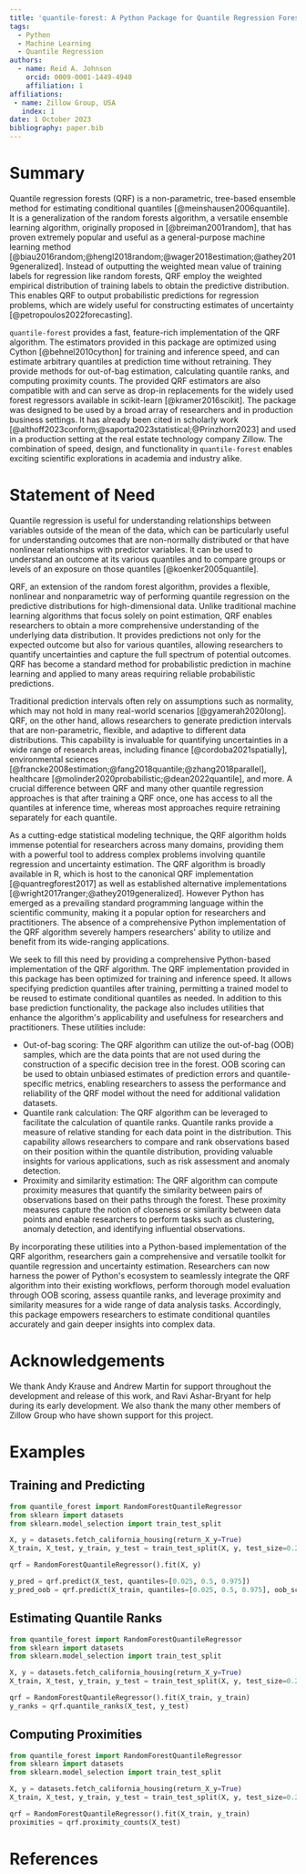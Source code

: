 ```yaml
---
title: 'quantile-forest: A Python Package for Quantile Regression Forests'
tags:
  - Python
  - Machine Learning
  - Quantile Regression
authors:
  - name: Reid A. Johnson
    orcid: 0009-0001-1449-4940
    affiliation: 1
affiliations:
 - name: Zillow Group, USA
   index: 1
date: 1 October 2023
bibliography: paper.bib
---
```


# Summary

Quantile regression forests (QRF) is a non-parametric, tree-based ensemble method for estimating conditional quantiles [@meinshausen2006quantile]. It is a generalization of the random forests algorithm, a versatile ensemble learning algorithm, originally proposed in [@breiman2001random], that has proven extremely popular and useful as a general-purpose machine learning method [@biau2016random;@hengl2018random;@wager2018estimation;@athey2019generalized]. Instead of outputting the weighted mean value of training labels for regression like random forests, QRF employ the weighted empirical distribution of training labels to obtain the predictive distribution. This enables QRF to output probabilistic predictions for regression problems, which are widely useful for constructing estimates of uncertainty [@petropoulos2022forecasting].

`quantile-forest` provides a fast, feature-rich implementation of the QRF algorithm. The estimators provided in this package are optimized using Cython [@behnel2010cython] for training and inference speed, and can estimate arbitrary quantiles at prediction time without retraining. They provide methods for out-of-bag estimation, calculating quantile ranks, and computing proximity counts. The provided QRF estimators are also compatible with and can serve as drop-in replacements for the widely used forest regressors available in scikit-learn [@kramer2016scikit]. The package was designed to be used by a broad array of researchers and in production business settings. It has already been cited in scholarly work [@althoff2023conform;@saporta2023statistical;@Prinzhorn2023] and used in a production setting at the real estate technology company Zillow. The combination of speed, design, and functionality in `quantile-forest` enables exciting scientific explorations in academia and industry alike.

# Statement of Need

Quantile regression is useful for understanding relationships between variables outside of the mean of the data, which can be particularly useful for understanding outcomes that are non-normally distributed or that have nonlinear relationships with predictor variables. It can be used to understand an outcome at its various quantiles and to compare groups or levels of an exposure on those quantiles [@koenker2005quantile].

QRF, an extension of the random forest algorithm, provides a flexible, nonlinear and nonparametric way of performing quantile regression on the predictive distributions for high-dimensional data. Unlike traditional machine learning algorithms that focus solely on point estimation, QRF enables researchers to obtain a more comprehensive understanding of the underlying data distribution. It provides predictions not only for the expected outcome but also for various quantiles, allowing researchers to quantify uncertainties and capture the full spectrum of potential outcomes. QRF has become a standard method for probabilistic prediction in machine learning and applied to many areas requiring reliable probabilistic predictions.

Traditional prediction intervals often rely on assumptions such as normality, which may not hold in many real-world scenarios [@gyamerah2020long]. QRF, on the other hand, allows researchers to generate prediction intervals that are non-parametric, flexible, and adaptive to different data distributions. This capability is invaluable for quantifying uncertainties in a wide range of research areas, including finance [@cordoba2021spatially], environmental sciences [@francke2008estimation;@fang2018quantile;@zhang2018parallel], healthcare [@molinder2020probabilistic;@dean2022quantile], and more. A crucial difference between QRF and many other quantile regression approaches is that after training a QRF once, one has access to all the quantiles at inference time, whereas most approaches require retraining separately for each quantile.

As a cutting-edge statistical modeling technique, the QRF algorithm holds immense potential for researchers across many domains, providing them with a powerful tool to address complex problems involving quantile regression and uncertainty estimation. The QRF algorithm is broadly available in R, which is host to the canonical QRF implementation [@quantregforest2017] as well as established alternative implementations [@wright2017ranger;@athey2019generalized]. However Python has emerged as a prevailing standard programming language within the scientific community, making it a popular option for researchers and practitioners. The absence of a comprehensive Python implementation of the QRF algorithm severely hampers researchers' ability to utilize and benefit from its wide-ranging applications.

We seek to fill this need by providing a comprehensive Python-based implementation of the QRF algorithm. The QRF implementation provided in this package has been optimized for training and inference speed. It allows specifying prediction quantiles after training, permitting a trained model to be reused to estimate conditional quantiles as needed. In addition to this base prediction functionality, the package also includes utilities that enhance the algorithm's applicability and usefulness for researchers and practitioners. These utilities include:

* Out-of-bag scoring: The QRF algorithm can utilize the out-of-bag (OOB) samples, which are the data points that are not used during the construction of a specific decision tree in the forest. OOB scoring can be used to obtain unbiased estimates of prediction errors and quantile-specific metrics, enabling researchers to assess the performance and reliability of the QRF model without the need for additional validation datasets.
* Quantile rank calculation: The QRF algorithm can be leveraged to facilitate the calculation of quantile ranks. Quantile ranks provide a measure of relative standing for each data point in the distribution. This capability allows researchers to compare and rank observations based on their position within the quantile distribution, providing valuable insights for various applications, such as risk assessment and anomaly detection.
* Proximity and similarity estimation: The QRF algorithm can compute proximity measures that quantify the similarity between pairs of observations based on their paths through the forest. These proximity measures capture the notion of closeness or similarity between data points and enable researchers to perform tasks such as clustering, anomaly detection, and identifying influential observations.

By incorporating these utilities into a Python-based implementation of the QRF algorithm, researchers gain a comprehensive and versatile toolkit for quantile regression and uncertainty estimation. Researchers can now harness the power of Python's ecosystem to seamlessly integrate the QRF algorithm into their existing workflows, perform thorough model evaluation through OOB scoring, assess quantile ranks, and leverage proximity and similarity measures for a wide range of data analysis tasks. Accordingly, this package empowers researchers to estimate conditional quantiles accurately and gain deeper insights into complex data.

# Acknowledgements

We thank Andy Krause and Andrew Martin for support throughout the development and release of this work, and Ravi Ashar-Bryant for help during its early development. We also thank the many other members of Zillow Group who have shown support for this project.

# Examples

## Training and Predicting

```python
from quantile_forest import RandomForestQuantileRegressor
from sklearn import datasets
from sklearn.model_selection import train_test_split

X, y = datasets.fetch_california_housing(return_X_y=True)
X_train, X_test, y_train, y_test = train_test_split(X, y, test_size=0.25)

qrf = RandomForestQuantileRegressor().fit(X, y)

y_pred = qrf.predict(X_test, quantiles=[0.025, 0.5, 0.975])
y_pred_oob = qrf.predict(X_train, quantiles=[0.025, 0.5, 0.975], oob_score=True)
```

## Estimating Quantile Ranks

```python
from quantile_forest import RandomForestQuantileRegressor
from sklearn import datasets
from sklearn.model_selection import train_test_split

X, y = datasets.fetch_california_housing(return_X_y=True)
X_train, X_test, y_train, y_test = train_test_split(X, y, test_size=0.25)

qrf = RandomForestQuantileRegressor().fit(X_train, y_train)
y_ranks = qrf.quantile_ranks(X_test, y_test)
```

## Computing Proximities

```python
from quantile_forest import RandomForestQuantileRegressor
from sklearn import datasets
from sklearn.model_selection import train_test_split

X, y = datasets.fetch_california_housing(return_X_y=True)
X_train, X_test, y_train, y_test = train_test_split(X, y, test_size=0.25)

qrf = RandomForestQuantileRegressor().fit(X_train, y_train)
proximities = qrf.proximity_counts(X_test)
```

# References
